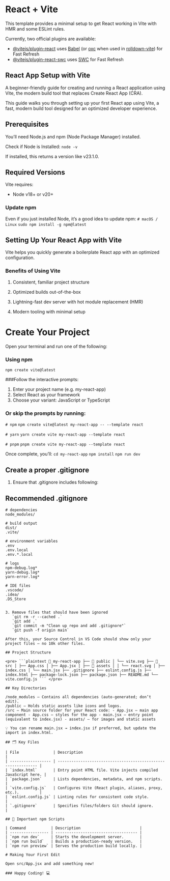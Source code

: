 # React + Vite

This template provides a minimal setup to get React working in Vite with HMR and some ESLint rules.

Currently, two official plugins are available:

- [@vitejs/plugin-react](https://github.com/vitejs/vite-plugin-react/blob/main/packages/plugin-react) uses [Babel](https://babeljs.io/) (or [oxc](https://oxc.rs) when used in [rolldown-vite](https://vite.dev/guide/rolldown)) for Fast Refresh
- [@vitejs/plugin-react-swc](https://github.com/vitejs/vite-plugin-react/blob/main/packages/plugin-react-swc) uses [SWC](https://swc.rs/) for Fast Refresh

## React App Setup with Vite

A beginner-friendly guide for creating and running a React application using Vite, the modern build tool that replaces Create React App (CRA).

This guide walks you through setting up your first React app using Vite, a fast, modern build tool designed for an optimized developer experience.

## Prerequisites

You’ll need Node.js and npm (Node Package Manager) installed.

Check if Node is Installed: `node -v`

If installed, this returns a version like v23.1.0.

## Required Versions

Vite requires:

- Node v18+ or v20+

### Update npm

Even if you just installed Node, it’s a good idea to update npm:
`# macOS / Linux`
`sudo npm install -g npm@latest`

## Setting Up Your React App with Vite

Vite helps you quickly generate a boilerplate React app with an optimized configuration.

### Benefits of Using Vite

1. Consistent, familiar project structure

2. Optimized builds out-of-the-box

3. Lightning-fast dev server with hot module replacement (HMR)

4. Modern tooling with minimal setup

# Create Your Project

Open your terminal and run one of the following:

### Using npm

`npm create vite@latest`

###Follow the interactive prompts:

1. Enter your project name (e.g. my-react-app)
2. Select React as your framework
3. Choose your variant: JavaScript or TypeScript

### Or skip the prompts by running:

`# npm`
`npm create vite@latest my-react-app -- --template react`

`# yarn`
`yarn create vite my-react-app --template react`

`# pnpm`
`pnpm create vite my-react-app --template react`

Once complete, you’ll:
`cd my-react-app`
`npm install`
`npm run dev`

## Create a proper .gitignore

1. Ensure that .gitignore includes following:
   
  ## Recommended .gitignore

```gitignore
# dependencies
node_modules/

# build output
dist/
.vite/

# environment variables
.env
.env.local
.env.*.local

# logs
npm-debug.log*
yarn-debug.log*
yarn-error.log*

# IDE files
.vscode/
.idea/
.DS_Store


3. Remove files that should have been ignored
   `git rm -r --cached .`
   `git add .`
   `git commit -m "Clean up repo and add .gitignore"`
   `git push -f origin main`

After this, your Source Control in VS Code should show only your project files — no 10k other files.

## Project Structure

<pre> ```plaintext 📁 my-react-app ├── 📁 public │ └── vite.svg ├── 📁 src │ ├── App.css │ ├── App.jsx │ ├── 📁 assets │ │ └── react.svg │ ├── index.css │ └── main.jsx ├── .gitignore ├── eslint.config.js ├── index.html ├── package-lock.json ├── package.json ├── README.md └── vite.config.js ``` </pre>

## Key Directories

/node_modules – Contains all dependencies (auto-generated; don’t edit).
/public – Holds static assets like icons and logos.
/src – Main source folder for your React code: - App.jsx – main app component - App.css – styles for the app - main.jsx – entry point (equivalent to index.jsx) - assets/ – for images and static assets

💡 You can rename main.jsx → index.jsx if preferred, but update the import in index.html.

## 🗂️ Key Files

| File               | Description                                                   |
| ------------------ | ------------------------------------------------------------- |
| `index.html`       | Entry point HTML file. Vite injects compiled JavaScript here. |
| `package.json`     | Lists dependencies, metadata, and npm scripts.                |
| `vite.config.js`   | Configures Vite (React plugin, aliases, proxy, etc.).         |
| `eslint.config.js` | Linting rules for consistent code style.                      |
| `.gitignore`       | Specifies files/folders Git should ignore.                    |

## 🚀 Important npm Scripts

| Command           | Description                          |
| ----------------- | ------------------------------------ |
| `npm run dev`     | Starts the development server.       |
| `npm run build`   | Builds a production-ready version.   |
| `npm run preview` | Serves the production build locally. |

# Making Your First Edit

Open src/App.jsx and add something new!

### Happy Coding! 💻
